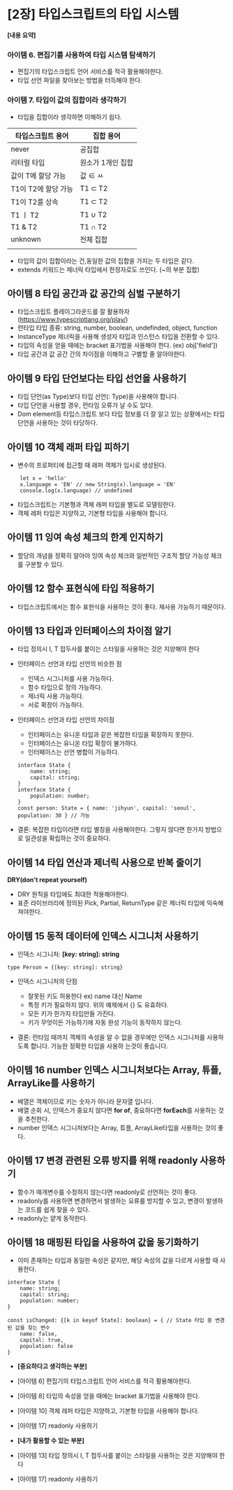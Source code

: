 # [2장] 타입스크립트의 타입 시스템

**[내용 요약]**

### 아이템 6. 편집기를 사용하여 타입 시스템 탐색하기

- 편집기의 타입스크립트 언어 서비스를 적극 활용해야한다.
- 타입 선언 파일을 찾아보는 방법을 터득해야 한다.

### 아이템 7. 타입이 값의 집합이라 생각하기

- 타입을 집합이라 생각하면 이해하기 쉽다.

| 타입스크립트 용어   | 집합 용어         |
| ------------------- | ----------------- |
| never               | 공집합            |
| 리터럴 타입         | 원소가 1개인 집합 |
| 값이 T에 할당 가능  | 값 ∈ ㅆ           |
| T1이 T2에 할당 가능 | T1 ⊂ T2           |
| T1이 T2를 상속      | T1 ⊂ T2           |
| T1 ㅣ T2            | T1 ∪ T2           |
| T1 & T2             | T1 ∩ T2           |
| unknown             | 전체 집합         |
|                     |                   |

- 타입의 값이 집합이라는 건,동일한 값의 집합을 가지는 두 타입은 같다.
- extends 키워드는 제너릭 타입에서 한정자로도 쓰인다. (~의 부분 집합)

## 아이템 8 타입 공간과 값 공간의 심벌 구분하기

- 타입스크립트 플레이그라운드를 잘 활용하자 (https://www.typescriptlang.org/play/)
- 런타입 타입 종류: string, number, boolean, undefinded, object, function
- InstanceType 제너릭을 사용해 생성자 타입과 인스턴스 타입을 전환할 수 있다.
- 타입의 속성을 얻을 때에는 bracket 표기법을 사용해야 한다. (ex) obj['field'])
- 타입 공간과 값 공간 간의 차이점을 이해하고 구별할 줄 알아야한다.

## 아이템 9 타입 단언보다는 타입 선언을 사용하기

- 타입 단언(as Type)보다 타입 선언(: Type)을 사용해야 합니다.
- 타입 단언을 사용할 경우, 런타임 오류가 날 수도 있다.
- Dom element등 타입스크립트 보다 타입 정보를 더 잘 알고 있는 상황에서는 타입 단언을 사용하는 것이 타당하다.

## 아이템 10 객체 래퍼 타입 피하기

- 변수의 프로퍼티에 접근할 때 래퍼 객체가 임시로 생성된다.

```
    let x = 'hello'
    x.language = 'EN' // new String(x).language = 'EN'
    console.log(x.language) // undefined
```

- 타입스크립트는 기본형과 객체 래퍼 타입을 별도로 모델링한다.
- 객체 레퍼 타입은 지양하고, 기본형 타입을 사용해야 합니다.

## 아이템 11 잉여 속성 체크의 한계 인지하기

- 할당의 개념을 정확히 알아야 잉여 속성 체크와 일반적인 구조적 할당 가능성 체크를 구분할 수 있다.

## 아이템 12 함수 표현식에 타입 적용하기

- 타입스크립트에서는 함수 표현식을 사용하는 것이 좋다. 재사용 가능하기 때문이다.

## 아이템 13 타입과 인터페이스의 차이점 알기

- 타입 정의시 I, T 접두사를 붙이는 스타일을 사용하는 것은 지양해야 한다
- 인터페이스 선언과 타입 선언의 비슷한 점

  - 인덱스 시그니처를 사용 가능하다.
  - 함수 타입으로 정의 가능하다.
  - 제너릭 사용 가능하다.
  - 서로 확장이 가능하다.

- 인터페이스 선언과 타입 선언의 차이점

  - 인터페이스는 유니온 타입과 같은 복잡한 타입을 확장하지 못한다.
  - 인터페이스는 유니온 타입 확장이 불가하다.
  - 인터페이스는 선언 병합이 가능하다.

  ```
  interface State {
      name: string;
      capital: string;
  }
  interface State {
      population: number;
  }
  const person: State = { name: 'jihyun', capital: 'seoul', population: 30 } // 가능
  ```

- 결론: 복잡한 타입이라면 타입 별칭을 사용해야한다. 그렇지 않다면 한가지 방법으로 일관성을 확립하는 것이 중요하다.

## 아이템 14 타입 연산과 제너릭 사용으로 반복 줄이기

**DRY(don't repeat yourself)**

- DRY 원칙을 타입에도 최대한 적용해야한다.
- 표준 라이브러리에 정의된 Pick, Partial, ReturnType 같은 제너릭 타입에 익숙해져야한다.

## 아이템 15 동적 데이터에 인덱스 시그니처 사용하기

- 인덱스 시그니처: **[key: string]: string**

```
type Person = {[key: string]: string}
```

- 인덱스 시그니처의 단점

  - 잘못된 키도 허용한다 ex) name 대신 Name
  - 특정 키가 필요하지 않다. 위의 예제에서 {} 도 유효하다.
  - 모든 키가 한가지 타입만들 가진다.
  - 키가 무엇이든 가능하기에 자동 완성 기능이 동작하지 않는다.

- 결론: 런타임 때까지 객체의 속성을 알 수 없을 경우에만 인덱스 시그니처를 사용하도록 합니다. 가능한 정확한 타입을 사용하
  는것이 좋습니다.

## 아이템 16 number 인덱스 시그니처보다는 Array, 튜플, ArrayLike를 사용하기

- 배열은 객체이므로 키는 숫자가 아니라 문자열 입니다.
- 배열 순회 시, 인덱스가 중요치 않다면 **for of**, 중요하다면 **forEach**를 사용하는 것을 추천한다.
- number 인덱스 시그니처보다는 Array, 튜플, ArrayLike타입을 사용하는 것이 좋다.

## 아이템 17 변경 관련된 오류 방지를 위해 readonly 사용하기

- 함수가 매개변수를 수정하지 않는다면 readonly로 선언하는 것이 좋다.
- readonly를 사용하면 변경하면서 발생하는 요류를 방지할 수 있고, 변경이 발생하는 코드를 쉽게 찾을 수 있다.
- readonly는 얕게 동작한다.

## 아이템 18 매핑된 타입을 사용하여 값을 동기화하기

- 이미 존재하는 타입과 동일한 속성은 같지만, 해당 속성의 값을 다르게 사용할 때 사용한다.

```
interface State {
    name: string;
    capital: string;
    population: number;
}

const isChanged: {[k in keyof State]: boolean} = { // State 타입 중 변경된 값을 찾는 변수
    name: false,
    capital: true,
    population: false
}

```

- **[중요하다고 생각하는 부분]**

- [아이템 6] 편집기의 타입스크립트 언어 서비스를 적극 활용해야한다.
- [아이템 8] 타입의 속성을 얻을 때에는 bracket 표기법을 사용해야 한다.
- [아이템 10] 객체 레퍼 타입은 지양하고, 기본형 타입을 사용해야 합니다.
- [아이템 17] readonly 사용하기

- **[내가 활용할 수 있는 부분]**

- [아이템 13] 타입 정의시 I, T 접두사를 붙이는 스타일을 사용하는 것은 지양해야 한다
- [아이템 17] readonly 사용하기
